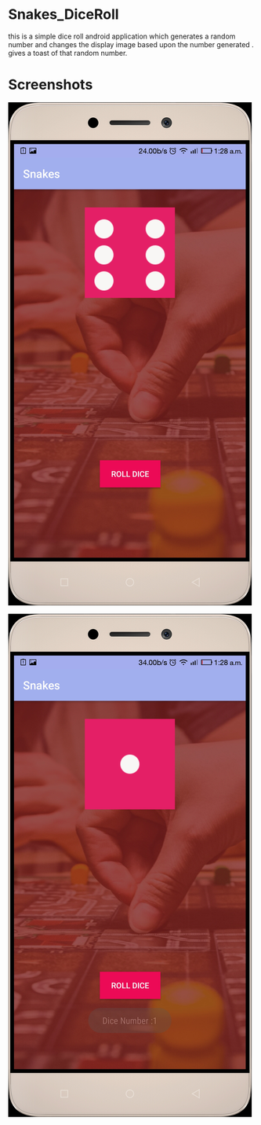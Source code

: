 # Snakes_DiceRoll
this is a simple dice roll android application which generates a random number and changes the display image based upon the number generated .
gives a toast of that random number.
# Screenshots
![screenshot](/Screenshot_2019-02-10-01-28-25.jpg)

![screenshot](/Screenshot_2019-02-10-01-28-40.jpg)